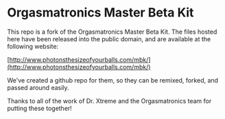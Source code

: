 # Orgasmatronics Master Beta Kit

This repo is a fork of the Orgasmatronics Master Beta Kit. The files
hosted here have been released into the public domain, and are
available at the following website:

[http://www.photonsthesizeofyourballs.com/mbk/](http://www.photonsthesizeofyourballs.com/mbk/)

We've created a github repo for them, so they can be remixed, forked,
and passed around easily.

Thanks to all of the work of Dr. Xtreme and the Orgasmatronics team
for putting these together!
